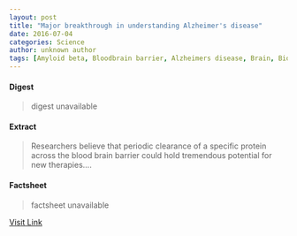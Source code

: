 ```yaml
---
layout: post
title: "Major breakthrough in understanding Alzheimer's disease"
date: 2016-07-04
categories: Science
author: unknown author
tags: [Amyloid beta, Bloodbrain barrier, Alzheimers disease, Brain, Biology, Nervous system, Health, Medicine, Diseases and disorders, Clinical medicine, Neuroscience, Medical specialties, Health sciences]
---
```



#### Digest
>digest unavailable

#### Extract
>Researchers believe that periodic clearance of a specific protein across the blood brain barrier could hold tremendous potential for new therapies....

#### Factsheet
>factsheet unavailable

[Visit Link](http://www.sciencedaily.com/releases/2015/09/150918152000.htm)


